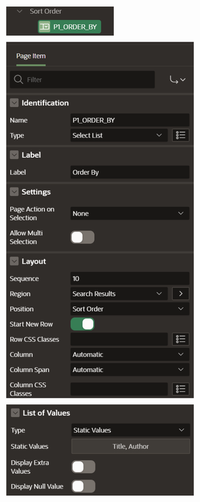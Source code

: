 ![Alt text](../../apex/home-config-7.png)

![Alt text](../../apex/home-config-8.png)

![Alt text](../../apex/home-config-9.png)